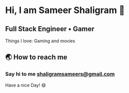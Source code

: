 # Hi, I am Sameer Shaligram 👋

## Full Stack Engineer • Gamer

Things I love: Gaming and movies

## 🌏 How to reach me 

### Say hi to me shaligramsameers@gmail.com

Have a nice Day! 😄

